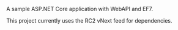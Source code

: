 A sample ASP.NET Core application with WebAPI and EF7. 

This project currently uses the RC2 vNext feed for dependencies.